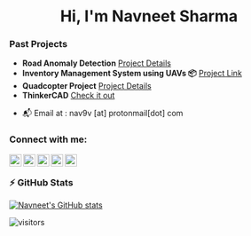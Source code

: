 <h1 align="center">Hi, I'm Navneet Sharma</h1>
<!-- <h2 align="center"> Languages C, C++, Py. -->
<!-- <h3 align="center">A passionate in Code, IoT, Robotics and CAD stuff, AI/ML.</h3>
<!-- ### Ongoing -->

### Past Projects 

*  **Road Anomaly Detection** [Project Details](https://github.com/collabdoor/Road-Anomaly-Detection)
*  **Inventory Management System using UAVs 📦**  [Project Link](https://drive.google.com/drive/folders/1JUWDhZO8yf9YcJdOUo9APtqmapXFEJGY?usp=sharing)
*  **Quadcopter Project**  [Project Details](https://www.playbook.com/s/meham/vBhzeKpQuEc8LkgNSB4rZzRQ)
*  **ThinkerCAD** [Check it out](https://www.tinkercad.com/embed/bm3LqgwmO69?editbtn=1)



<!-- - 💬 Ask me about **C, C++, Tech, AI/ML** -->

- 📬 Email at : nav9v [at] protonmail[dot] com
  
### Connect with me:

[<img align="left" alt="https://nav9v.github.io/" width="22px" src="https://img.icons8.com/color/50/000000/geography--v3.png" />][website]
[<img align="left" alt="YouTube" width="22px" src="https://img.icons8.com/color/48/000000/instagram.png"/>][instagram]
[<img align="left" alt="Twitter" width="22px" src="https://img.icons8.com/fluent/48/000000/twitter.png" />][twitter]
[<img align="left" alt="Twitter" width="22px" src="https://img.icons8.com/fluent/48/000000/spotify.png" />][spotify]
[<img align="left" alt="Discord" width="22px" src="https://img.icons8.com/fluency/48/000000/discord-logo.png" />][discord]
<br>
### ⚡ GitHub Stats
[![Navneet's GitHub stats](https://github-readme-stats-nav9v.vercel.app/api?username=nav9v&show_icons=true&line_height=28&hide_border=true&card_width=347&include_all_commits=true&role=owner,collaborator&rank_icon=percentile&theme=dark&bg_color=151515#gh-dark-mode-only)](https://github.com/0nav/github-readme-stats)
</br>

[website]: https://nav9v.github.io/
[instagram]: https://instagram.com/nav9v
[youtube]: https://youtube.com/@NavneetSharmaa
[spotify]: https://open.spotify.com/user/5eh6tsz0ogz9hlq2l82de0mvg
[discord]: https://discord.gg/S5HNY2Gz
[twitter]: https://twitter.com/nav9v

![visitors](https://komarev.com/ghpvc/?username=nav9v&style=flat-square)

<!-- ### Languages and Tools
<p align="left">
<a href="https://www.arduino.cc/" target="_blank" rel="noreferrer"> 
<img src="https://cdn.worldvectorlogo.com/logos/arduino-1.svg" alt="arduino" width="40" height="40"/> </a>  
<a href="https://www.cprogramming.com/" target="_blank" rel="noreferrer"> 
<img src="https://upload.wikimedia.org/wikipedia/commons/1/19/C_Logo.png" alt="c" width="35" height="40"/> </a>
<a href="https://www.w3schools.com/cpp/" target="_blank" rel="noreferrer"> 
<img src="https://upload.wikimedia.org/wikipedia/commons/1/18/ISO_C%2B%2B_Logo.svg" width="40" height="40"/> </a>
<a href="https://www.figma.com/" target="_blank" rel="noreferrer">
<img src="https://upload.wikimedia.org/wikipedia/commons/3/33/Figma-logo.svg" alt="figma" width="40" height="40"/> </a> 
<a href="https://www.mathworks.com/" target="_blank" rel="noreferrer"> 
<img src="https://upload.wikimedia.org/wikipedia/commons/2/21/Matlab_Logo.png" alt="matlab" width="40" height="40"/> </a>
<a href="https://reactnative.dev/" target="_blank" rel="noreferrer">
<img src="https://reactnative.dev/img/header_logo.svg" alt="reactnative" width="40" height="40"/> </a>  
<a href="https://huggingface.co/" target="_blank" rel="noreferrer">
<img src="https://huggingface.co/front/assets/huggingface_logo-noborder.svg" alt="Hugging Face" width="45" height="40"/> </a>
<a href="https://www.python.org/" target="_blank" rel="noreferrer">
<img src="https://www.python.org/static/opengraph-icon-200x200.png" alt="Python" width="40" height="40"/></a>
<a href="https://github.com/" target="_blank" rel="noreferrer">
<img src="https://github.githubassets.com/images/modules/logos_page/GitHub-Mark.png" alt="GitHub" width="40" height="40"/></a>
<a href="https://www.osrfoundation.org/" target="_blank" rel="noreferrer">
<img src="https://encrypted-tbn0.gstatic.com/images?q=tbn:ANd9GcRg94Km2S_zKWfktGYBRfhnv7u31hj98cS0MJzrAUQQqQ&s" alt="Open Source Robotics" width="40" height="40"/> </a><p/>

<!--<a href="https://ardupilot.org/" target="_blank" rel="noreferrer">
<img src="https://ardupilot.org/images/ArduPilot-Motto.png" alt="Ardupilot" width="80" height="40"/> </a>-->
